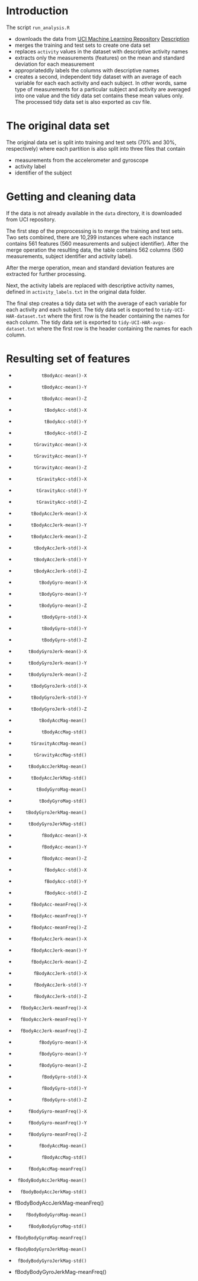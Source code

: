 # Introduction

The script `run_analysis.R`
- downloads the data from
  [UCI Machine Learning Repository](https://d396qusza40orc.cloudfront.net/getdata%2Fprojectfiles%2FUCI%20HAR%20Dataset.zip)
  [Description](http://archive.ics.uci.edu/ml/datasets/Human+Activity+Recognition+Using+Smartphones)
- merges the training and test sets to create one data set 
- replaces `activity` values in the dataset with descriptive activity names
- extracts only the measurements (features) on the mean and standard deviation
  for each measurement
- appropriateddly labels the columns with descriptive names
- creates a second, independent tidy dataset with an average of each variable
  for each each activity and each subject. In other words, same type of
  measurements for a particular subject and activity are averaged into one value
  and the tidy data set contains these mean values only. The processed tidy data
  set is also exported as csv file.
  
# The original data set

The original data set is split into training and test sets (70% and 30%,
respectively) where each partition is also split into three files that contain
- measurements from the accelerometer and gyroscope
- activity label
- identifier of the subject

# Getting and cleaning data

If the data is not already available in the `data` directory, it is downloaded
from UCI repository.

The first step of the preprocessing is to merge the training and test
sets. Two sets combined, there are 10,299 instances where each
instance contains 561 features (560 measurements and subject identifier). After
the merge operation the resulting data, the table contains 562 columns (560
measurements, subject identifier and activity label).

After the merge operation, mean and standard deviation features are extracted
for further processing. 

Next, the activity labels are replaced with descriptive activity names, defined
in `activity_labels.txt` in the original data folder.

The final step creates a tidy data set with the average of each variable for
each activity and each subject. 
The tidy data set is exported to `tidy-UCI-HAR-dataset.txt` where the first row
is the header containing the names for each column.
The tidy data set is exported to `tidy-UCI-HAR-avgs-dataset.txt` where the first
row is the header containing the names for each column.

# Resulting set of features 
*               tBodyAcc-mean()-X
*               tBodyAcc-mean()-Y
*               tBodyAcc-mean()-Z
*                tBodyAcc-std()-X
*                tBodyAcc-std()-Y
*                tBodyAcc-std()-Z
*            tGravityAcc-mean()-X
*            tGravityAcc-mean()-Y
*            tGravityAcc-mean()-Z
*             tGravityAcc-std()-X
*             tGravityAcc-std()-Y
*             tGravityAcc-std()-Z
*           tBodyAccJerk-mean()-X
*           tBodyAccJerk-mean()-Y
*           tBodyAccJerk-mean()-Z
*            tBodyAccJerk-std()-X
*            tBodyAccJerk-std()-Y
*            tBodyAccJerk-std()-Z
*              tBodyGyro-mean()-X
*              tBodyGyro-mean()-Y
*              tBodyGyro-mean()-Z
*               tBodyGyro-std()-X
*               tBodyGyro-std()-Y
*               tBodyGyro-std()-Z
*          tBodyGyroJerk-mean()-X
*          tBodyGyroJerk-mean()-Y
*          tBodyGyroJerk-mean()-Z
*           tBodyGyroJerk-std()-X
*           tBodyGyroJerk-std()-Y
*           tBodyGyroJerk-std()-Z
*              tBodyAccMag-mean()
*               tBodyAccMag-std()
*           tGravityAccMag-mean()
*            tGravityAccMag-std()
*          tBodyAccJerkMag-mean()
*           tBodyAccJerkMag-std()
*             tBodyGyroMag-mean()
*              tBodyGyroMag-std()
*         tBodyGyroJerkMag-mean()
*          tBodyGyroJerkMag-std()
*               fBodyAcc-mean()-X
*               fBodyAcc-mean()-Y
*               fBodyAcc-mean()-Z
*                fBodyAcc-std()-X
*                fBodyAcc-std()-Y
*                fBodyAcc-std()-Z
*           fBodyAcc-meanFreq()-X
*           fBodyAcc-meanFreq()-Y
*           fBodyAcc-meanFreq()-Z
*           fBodyAccJerk-mean()-X
*           fBodyAccJerk-mean()-Y
*           fBodyAccJerk-mean()-Z
*            fBodyAccJerk-std()-X
*            fBodyAccJerk-std()-Y
*            fBodyAccJerk-std()-Z
*       fBodyAccJerk-meanFreq()-X
*       fBodyAccJerk-meanFreq()-Y
*       fBodyAccJerk-meanFreq()-Z
*              fBodyGyro-mean()-X
*              fBodyGyro-mean()-Y
*              fBodyGyro-mean()-Z
*               fBodyGyro-std()-X
*               fBodyGyro-std()-Y
*               fBodyGyro-std()-Z
*          fBodyGyro-meanFreq()-X
*          fBodyGyro-meanFreq()-Y
*          fBodyGyro-meanFreq()-Z
*              fBodyAccMag-mean()
*               fBodyAccMag-std()
*          fBodyAccMag-meanFreq()
*      fBodyBodyAccJerkMag-mean()
*       fBodyBodyAccJerkMag-std()
*  fBodyBodyAccJerkMag-meanFreq()
*         fBodyBodyGyroMag-mean()
*          fBodyBodyGyroMag-std()
*     fBodyBodyGyroMag-meanFreq()
*     fBodyBodyGyroJerkMag-mean()
*      fBodyBodyGyroJerkMag-std()
* fBodyBodyGyroJerkMag-meanFreq()
